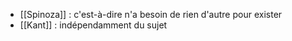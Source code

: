 - [[Spinoza]] :  c'est-à-dire n'a besoin de rien d'autre pour exister
- [[Kant]] : indépendamment du sujet